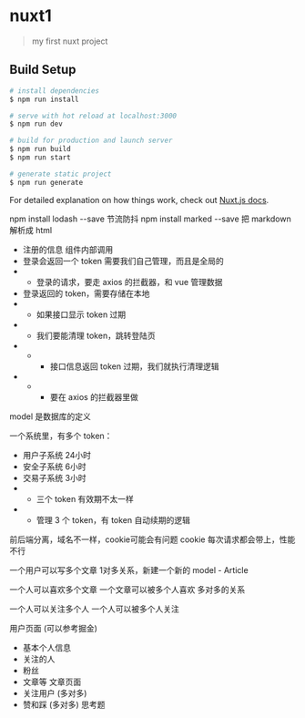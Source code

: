 # nuxt1

> my first nuxt project

## Build Setup

``` bash
# install dependencies
$ npm run install

# serve with hot reload at localhost:3000
$ npm run dev

# build for production and launch server
$ npm run build
$ npm run start

# generate static project
$ npm run generate
```

For detailed explanation on how things work, check out [Nuxt.js docs](https://nuxtjs.org).


npm install lodash --save 节流防抖
npm install marked --save 把 markdown 解析成 html



- 注册的信息 组件内部调用
- 登录会返回一个 token 需要我们自己管理，而且是全局的
- - 登录的请求，要走 axios 的拦截器，和 vue 管理数据
- 登录返回的 token，需要存储在本地
- - 如果接口显示 token 过期
- - 我们要能清理 token，跳转登陆页
- - - 接口信息返回 token 过期，我们就执行清理逻辑
- - - 要在 axios 的拦截器里做

model 是数据库的定义

一个系统里，有多个 token：
- 用户子系统 24小时
- 安全子系统 6小时
- 交易子系统 3小时
- - 三个 token 有效期不太一样
- - 管理 3 个 token，有 token 自动续期的逻辑

前后端分离，域名不一样，cookie可能会有问题
cookie 每次请求都会带上，性能不行


一个用户可以写多个文章
1对多关系，新建一个新的 model - Article

一个人可以喜欢多个文章
一个文章可以被多个人喜欢
多对多的关系

一个人可以关注多个人
一个人可以被多个人关注

用户页面 (可以参考掘金)
- 基本个人信息
- 关注的人
- 粉丝
- 文章等
文章页面
- 关注用户 (多对多)
- 赞和踩 (多对多)
思考题

